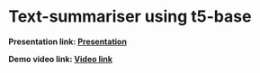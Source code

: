 # Text-summariser using t5-base 


<b>Presentation link: <a href="https://github.com/Skyurge/Text-summariser/blob/main/MiniProject/Text_summarizer_Team_20.pdf">Presentation </a></b>

<b>Demo video link: <a href="https://youtu.be/lspd4kaxG40"> Video link </a></b>
